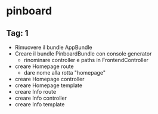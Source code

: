 pinboard
========

Tag: 1
------
- Rimuovere il bundle AppBundle
- Creare il bundle PinboardBundle con console generator
    - rinominare controller e paths in FrontendController
- creare Homepage route
    - dare nome alla rotta "homepage"
- creare Homepage controller
- creare Homepage template
- creare Info route
- creare Info controller
- creare Info template


